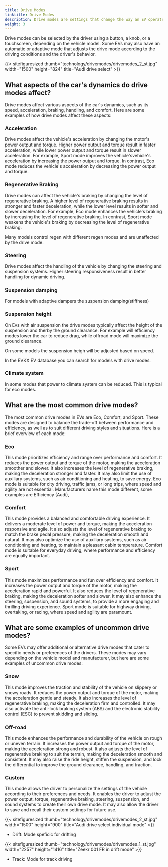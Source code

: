 ```yaml
---
title: Drive Modes
linktitle: Drive Modes
description: Drive modes are settings that change the way an EV operates, such as its acceleration, braking, steering, suspension, and regenerative braking. 
weight: 3
---
```

<!-- markdownlint-disable MD033 -->

Drive modes can be selected by the driver using a button, a knob, or a touchscreen, depending on the vehicle model. Some EVs may also have an automatic or adaptive mode that adjusts the drive mode according to the driving conditions and the driver's behavior.

{{< sitefiguresized thumb="technology/drivemodes/drivemodes_2_st.jpg" width="1500" height="824" title="Audi drive select" >}}

## What aspects of the car's dynamics do drive modes affect?

Drive modes affect various aspects of the car's dynamics, such as its speed, acceleration, braking, handling, and comfort. Here are some examples of how drive modes affect these aspects:

### Acceleration

Drive modes affect the vehicle's acceleration by changing the motor's power output and torque. Higher power output and torque result in faster acceleration, while lower power output and torque result in slower acceleration. For example, Sport mode improves the vehicle'svehicle's acceleration by increasing the power output and torque. In contrast, Eco mode reduces the vehicle's acceleration by decreasing the power output and torque.

### Regenerative Braking

Drive modes can affect the vehicle's braking by changing the level of regenerative braking. A higher level of regenerative braking results in stronger and faster deceleration, while the lower level results in softer and slower deceleration. For example, Eco mode enhances the vehicle's braking by increasing the level of regenerative braking. In contrast, Sport mode weakens the vehicle's braking by decreasing the level of regenerative braking.

Many models control regen with different regen modes and are unaffected by the drive mode.

### Steering

Drive modes affect the handling of the vehicle by changing the steering and suspension systems. Higher steering responsiveness result in better handling for dynamic driving.

### Suspension damping

For models with adaptive dampers the suspension damping(stiffness) 

### Suspension height

On Evs with air suspension the drive modes typically affect the height of the suspension and therby the ground clearance. For example will efficiency modes lower the car to reduce drag, while offroad mode will maximize the ground clearance.

On some models the suspension heigh will be adjusted based on speed.

In the EVKX EV database you can search for models with drive modes.

### Climate system

In some modes that power to climate system can be reduced. This is typical for eco modes.

## What are the most common drive modes?

The most common drive modes in EVs are Eco, Comfort, and Sport. These modes are designed to balance the trade-off between performance and efficiency, as well as to suit different driving styles and situations. Here is a brief overview of each mode:

### Eco

This mode prioritizes efficiency and range over performance and comfort. It reduces the power output and torque of the motor, making the acceleration smoother and slower. It also increases the level of regenerative braking, making the deceleration stronger and faster. It may also limit the use of auxiliary systems, such as air conditioning and heating, to save energy. Eco mode is suitable for city driving, traffic jams, or long trips, where speed and agility are not essential. Manufacturers name this mode different, some examples are Efficiency (Audi), 

### Comfort

This mode provides a balanced and comfortable driving experience. It delivers a moderate level of power and torque, making the acceleration responsive and agile. It also adjusts the level of regenerative braking to match the brake pedal pressure, making the deceleration smooth and natural. It may also optimize the use of auxiliary systems, such as air conditioning and heating, to maintain a pleasant cabin temperature. Comfort mode is suitable for everyday driving, where performance and efficiency are equally important.

### Sport

This mode maximizes performance and fun over efficiency and comfort. It increases the power output and torque of the motor, making the acceleration rapid and powerful. It also reduces the level of regenerative braking, making the deceleration softer and slower. It may also enhance the steering, suspension, and sound systems, to provide a more engaging and thrilling driving experience. Sport mode is suitable for highway driving, overtaking, or racing, where speed and agility are paramount.

## What are some examples of uncommon drive modes?

Some EVs may offer additional or alternative drive modes that cater to specific needs or preferences of the drivers. These modes may vary depending on the vehicle model and manufacturer, but here are some examples of uncommon drive modes:

### Snow

This mode improves the traction and stability of the vehicle on slippery or snowy roads. It reduces the power output and torque of the motor, making the acceleration gentle and steady. It also increases the level of regenerative braking, making the deceleration firm and controlled. It may also activate the anti-lock braking system (ABS) and the electronic stability control (ESC) to prevent skidding and sliding.

### Off-road

This mode enhances the performance and durability of the vehicle on rough or uneven terrain. It increases the power output and torque of the motor, making the acceleration strong and robust. It also adjusts the level of regenerative braking to suit the terrain, making the deceleration smooth and consistent. It may also raise the ride height, stiffen the suspension, and lock the differential to improve the ground clearance, handling, and traction.

### Custom

This mode allows the driver to personalize the settings of the vehicle according to their preferences and needs. It enables the driver to adjust the power output, torque, regenerative braking, steering, suspension, and sound systems to create their own drive mode. It may also allow the driver to save and recall their custom settings for future use.

{{< sitefiguresized thumb="technology/drivemodes/drivemodes_2_st.jpg" width="1500" height="900" title="Audi drive select individual mode" >}}

- Drift: Mode speficic for drifting

{{< sitefiguresized thumb="technology/drivemodes/drivemodes_1_st.jpg" width="2257" height="1416" title="Zeekr 001 FR in drift mode" >}}

- Track: Mode for track driving

